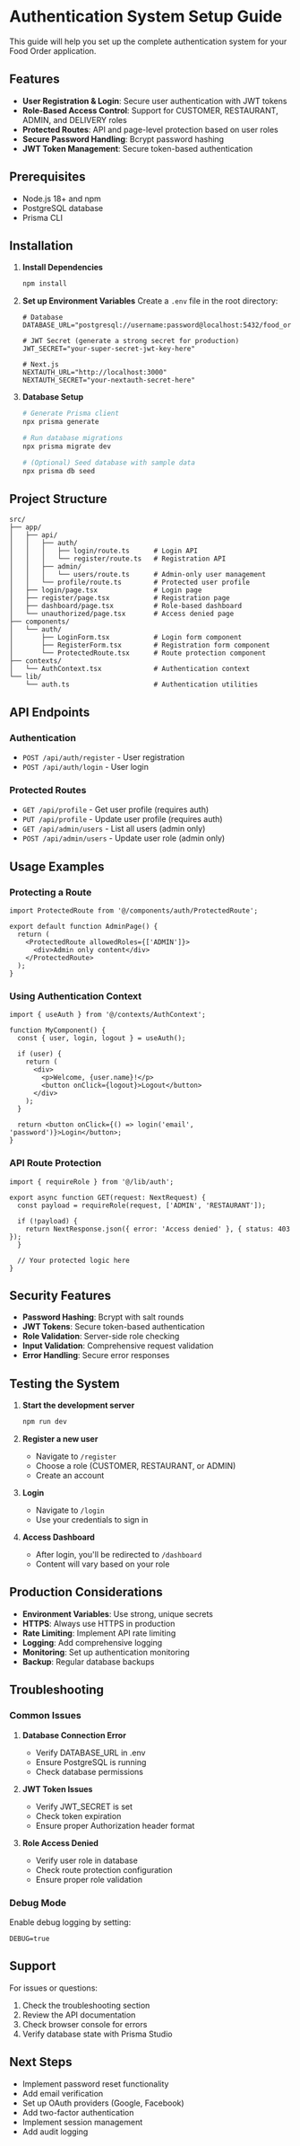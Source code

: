 # Authentication System Setup Guide

This guide will help you set up the complete authentication system for your Food Order application.

## Features

- **User Registration & Login**: Secure user authentication with JWT tokens
- **Role-Based Access Control**: Support for CUSTOMER, RESTAURANT, ADMIN, and DELIVERY roles
- **Protected Routes**: API and page-level protection based on user roles
- **Secure Password Handling**: Bcrypt password hashing
- **JWT Token Management**: Secure token-based authentication

## Prerequisites

- Node.js 18+ and npm
- PostgreSQL database
- Prisma CLI

## Installation

1. **Install Dependencies**
   ```bash
   npm install
   ```

2. **Set up Environment Variables**
   Create a `.env` file in the root directory:
   ```env
   # Database
   DATABASE_URL="postgresql://username:password@localhost:5432/food_order_db"
   
   # JWT Secret (generate a strong secret for production)
   JWT_SECRET="your-super-secret-jwt-key-here"
   
   # Next.js
   NEXTAUTH_URL="http://localhost:3000"
   NEXTAUTH_SECRET="your-nextauth-secret-here"
   ```

3. **Database Setup**
   ```bash
   # Generate Prisma client
   npx prisma generate
   
   # Run database migrations
   npx prisma migrate dev
   
   # (Optional) Seed database with sample data
   npx prisma db seed
   ```

## Project Structure

```
src/
├── app/
│   ├── api/
│   │   ├── auth/
│   │   │   ├── login/route.ts      # Login API
│   │   │   └── register/route.ts   # Registration API
│   │   ├── admin/
│   │   │   └── users/route.ts      # Admin-only user management
│   │   └── profile/route.ts        # Protected user profile
│   ├── login/page.tsx              # Login page
│   ├── register/page.tsx           # Registration page
│   ├── dashboard/page.tsx          # Role-based dashboard
│   └── unauthorized/page.tsx       # Access denied page
├── components/
│   └── auth/
│       ├── LoginForm.tsx           # Login form component
│       ├── RegisterForm.tsx        # Registration form component
│       └── ProtectedRoute.tsx      # Route protection component
├── contexts/
│   └── AuthContext.tsx             # Authentication context
└── lib/
    └── auth.ts                     # Authentication utilities
```

## API Endpoints

### Authentication
- `POST /api/auth/register` - User registration
- `POST /api/auth/login` - User login

### Protected Routes
- `GET /api/profile` - Get user profile (requires auth)
- `PUT /api/profile` - Update user profile (requires auth)
- `GET /api/admin/users` - List all users (admin only)
- `POST /api/admin/users` - Update user role (admin only)

## Usage Examples

### Protecting a Route
```tsx
import ProtectedRoute from '@/components/auth/ProtectedRoute';

export default function AdminPage() {
  return (
    <ProtectedRoute allowedRoles={['ADMIN']}>
      <div>Admin only content</div>
    </ProtectedRoute>
  );
}
```

### Using Authentication Context
```tsx
import { useAuth } from '@/contexts/AuthContext';

function MyComponent() {
  const { user, login, logout } = useAuth();
  
  if (user) {
    return (
      <div>
        <p>Welcome, {user.name}!</p>
        <button onClick={logout}>Logout</button>
      </div>
    );
  }
  
  return <button onClick={() => login('email', 'password')}>Login</button>;
}
```

### API Route Protection
```tsx
import { requireRole } from '@/lib/auth';

export async function GET(request: NextRequest) {
  const payload = requireRole(request, ['ADMIN', 'RESTAURANT']);
  
  if (!payload) {
    return NextResponse.json({ error: 'Access denied' }, { status: 403 });
  }
  
  // Your protected logic here
}
```

## Security Features

- **Password Hashing**: Bcrypt with salt rounds
- **JWT Tokens**: Secure token-based authentication
- **Role Validation**: Server-side role checking
- **Input Validation**: Comprehensive request validation
- **Error Handling**: Secure error responses

## Testing the System

1. **Start the development server**
   ```bash
   npm run dev
   ```

2. **Register a new user**
   - Navigate to `/register`
   - Choose a role (CUSTOMER, RESTAURANT, or ADMIN)
   - Create an account

3. **Login**
   - Navigate to `/login`
   - Use your credentials to sign in

4. **Access Dashboard**
   - After login, you'll be redirected to `/dashboard`
   - Content will vary based on your role

## Production Considerations

- **Environment Variables**: Use strong, unique secrets
- **HTTPS**: Always use HTTPS in production
- **Rate Limiting**: Implement API rate limiting
- **Logging**: Add comprehensive logging
- **Monitoring**: Set up authentication monitoring
- **Backup**: Regular database backups

## Troubleshooting

### Common Issues

1. **Database Connection Error**
   - Verify DATABASE_URL in .env
   - Ensure PostgreSQL is running
   - Check database permissions

2. **JWT Token Issues**
   - Verify JWT_SECRET is set
   - Check token expiration
   - Ensure proper Authorization header format

3. **Role Access Denied**
   - Verify user role in database
   - Check route protection configuration
   - Ensure proper role validation

### Debug Mode
Enable debug logging by setting:
```env
DEBUG=true
```

## Support

For issues or questions:
1. Check the troubleshooting section
2. Review the API documentation
3. Check browser console for errors
4. Verify database state with Prisma Studio

## Next Steps

- Implement password reset functionality
- Add email verification
- Set up OAuth providers (Google, Facebook)
- Add two-factor authentication
- Implement session management
- Add audit logging

